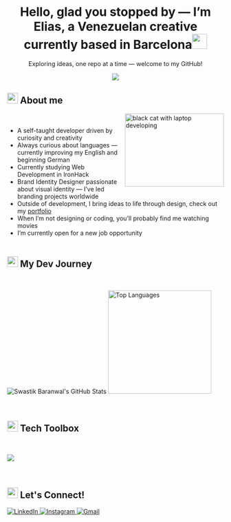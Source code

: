 <h1 align="center"><b>Hello, glad you stopped by — I’m Elias, a Venezuelan creative currently based in Barcelona</b><img src="https://media.giphy.com/media/hvRJCLFzcasrR4ia7z/giphy.gif" width="35"></h1>
<p align="center">
  Exploring ideas, one repo at a time — welcome to my GitHub!
</p>
<p align="center">
  <a href="https://github.com/DenverCoder1/readme-typing-svg"><img src="https://readme-typing-svg.herokuapp.com?font=Montserrat&color=white&size=27&center=true&vCenter=true&width=700&height=100&lines=Web+Development+Student;Passionate+about+UI+Styling+and+Visual+Design;Front-End+Enthusiast+;Love+to+learn+new+stuffs;"></a>
</p>

<!--About me-->
## <img src="https://media2.giphy.com/media/QssGEmpkyEOhBCb7e1/giphy.gif?cid=ecf05e47a0n3gi1bfqntqmob8g9aid1oyj2wr3ds3mg700bl&rid=giphy.gif" width ="25"><b> About me</b>
<img src="https://media.giphy.com/media/WUlplcMpOCEmTGBtBW/giphy.gif"
     alt="black cat with laptop developing" align="right" width="230" height="170">
<br>

- A self-taught developer driven by curiosity and creativity
- Always curious about languages — currently improving my English and beginning German
- Currently studying Web Development in IronHack 
- Brand Identity Designer passionate about visual identity — I’ve led branding projects worldwide
- Outside of development, I bring ideas to life through design, check out my [portfolio](https://www.behance.net/97f5fb57morpi)
- When I’m not designing or coding, you’ll probably find me watching movies
- I’m currently open for a new job opportunity
<br><br>



<!--My Dev Journey-->
<h2 align="left">
  <img src="https://media2.giphy.com/media/QssGEmpkyEOhBCb7e1/giphy.gif?cid=ecf05e47a0n3gi1bfqntqmob8g9aid1oyj2wr3ds3mg700bl&rid=giphy.gif" width="25">
  <b>My Dev Journey</b>
</h2>

<br>

![Swastik Baranwal's GitHub Stats](https://github-readme-stats.vercel.app/api?username=iamluismoran&show_icons=true&include_all_commits=true&count_private=true&show_icons=true&line_height=20&title_color=23b096&icon_color=a3dcd2&text_color=b5e2da&bg_color=0,000000,16463d&hide_border=true)
  <img
    src="https://github-readme-stats.vercel.app/api/top-langs?username=iamluismoran&layout=compact&include_all_commits=true&count_private=true&show_icons=true&line_height=20&title_color=23b096&icon_color=a3dcd2&text_color=b5e2da&bg_color=0,000000,16463d&hide_border=true&card_width=460"
    alt="Top Languages"
    height="240"
  />
</p>
<br>



<!--tech toolboxs-->
## <img src="https://media2.giphy.com/media/QssGEmpkyEOhBCb7e1/giphy.gif?cid=ecf05e47a0n3gi1bfqntqmob8g9aid1oyj2wr3ds3mg700bl&rid=giphy.gif" width ="25"><b> Tech Toolbox</b>
<br>
<p align="left">
  <a href="https://skillicons.dev">
    <img src="https://skillicons.dev/icons?i=html,css,vscode,idea,github,java,js,mysql,postman,ps,ai&perline=50" />
  </a>
</p>

<br>

<!--let's connect-->
## <img src="https://media2.giphy.com/media/QssGEmpkyEOhBCb7e1/giphy.gif?cid=ecf05e47a0n3gi1bfqntqmob8g9aid1oyj2wr3ds3mg700bl&rid=giphy.gif" width ="25"><b> Let's Connect!</b>



<p align="left">
  <a href="https://www.linkedin.com/in/eliasmoran/" target="_blank">
    <img alt="LinkedIn"
         src="https://img.shields.io/badge/LinkedIn-0A66C2?style=for-the-badge&logo=linkedin&logoColor=white" />
  </a>
  <a href="https://www.instagram.com/iameliasmoran/" target="_blank">
    <img alt="Instagram"
         src="https://img.shields.io/badge/Instagram-E4405F?style=for-the-badge&logo=instagram&logoColor=white" />
  </a>
  <a href="mailto:elimoranpi@gmail.com" target="_blank">
    <img alt="Gmail"
         src="https://img.shields.io/badge/Email-EA4335?style=for-the-badge&logo=gmail&logoColor=white" />
  </a>
</p>

